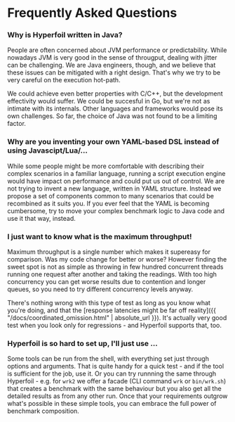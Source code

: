 # Frequently Asked Questions

### Why is Hyperfoil written in Java?

People are often concerned about JVM performance or predictability. While nowadays JVM is very good in the sense of througput, dealing with jitter can be challenging. We are Java engineers, though, and we believe that these issues can be mitigated with a right design. That's why we try to be very careful on the execution hot-path.

We could achieve even better properties with C/C++, but the development effectivity would suffer. We could be succesful in Go, but we're not as intimate with its internals. Other languages and frameworks would pose its own challenges. So far, the choice of Java was not found to be a limiting factor.

### Why are you inventing your own YAML-based DSL instead of using Javascipt/Lua/...

While some people might be more comfortable with describing their complex scenarios in a familiar language, running a script execution engine would have impact on performance and could put us out of control. We are not trying to invent a new language, written in YAML structure. Instead we propose a set of components common to many scenarios that could be recombined as it suits you. If you ever feel that the YAML is becoming cumbersome, try to move your complex benchmark logic to Java code and use it that way, instead.

### I just want to know what is the maximum throughput!

Maximum throughput is a single number which makes it supereasy for comparison. Was my code change for better or worse? However finding the sweet spot is not as simple as throwing in few hundred concurrent threads running one request after another and taking the readings. With too high concurrency you can get worse results due to contention and longer queues, so you need to try different concurrency levels anyway.

There's nothing wrong with this type of test as long as you know what you're doing, and that the [response latencies might be far off reality]({{ "/docs/coordinated_omission.html" | absolute_url }}). It's actually very good test when you look only for regressions - and Hyperfoil supports that, too.

### Hyperfoil is so hard to set up, I'll just use ...

Some tools can be run from the shell, with everything set just through options and arguments. That is quite handy for a quick test - and if the tool is sufficient for the job, use it. Or you can try runnning the same through Hyperfoil - e.g. for `wrk2` we offer a facade (CLI command `wrk` or `bin/wrk.sh`) that creates a benchmark with the same behaviour but you also get all the detailed results as from any other run. Once that your requirements outgrow what's possible in these simple tools, you can embrace the full power of benchmark composition.